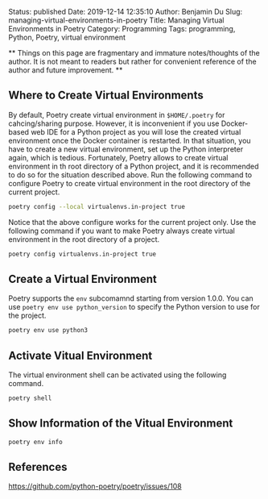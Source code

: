 Status: published
Date: 2019-12-14 12:35:10
Author: Benjamin Du
Slug: managing-virtual-environments-in-poetry
Title: Managing Virtual Environments in Poetry
Category: Programming
Tags: programming, Python, Poetry, virtual environment

**
Things on this page are fragmentary and immature notes/thoughts of the author.
It is not meant to readers but rather for convenient reference of the author and future improvement.
**


## Where to Create Virtual Environments

By default,
Poetry create virtual environment in `$HOME/.poetry` for cahcing/sharing purpose.
However,
it is inconvenient if you use Docker-based web IDE for a Python project 
as you will lose the created virtual environment once the Docker container is restarted.
In that situation, 
you have to create a new virtual environment, 
set up the Python interpreter again,
which is tedious.
Fortunately, 
Poetry allows to create virtual environment in th root directory of a Python project,
and it is recommended to do so for the situation described above.
Run the following command to configure Poetry to create virtual environment in the root directory of the current project.
```bash
poetry config --local virtualenvs.in-project true
```
Notice that the above configure works for the current project only.
Use the following command
if you want to make Poetry always create virtual environment in the root directory of a project.
```bash
poetry config virtualenvs.in-project true
```


## Create a Virtual Environment

Poetry supports the `env` subcomamnd starting from version 1.0.0.
You can use `poetry env use python_version` to specify the Python version to use for the project.
```Bash
poetry env use python3
```

## Activate Vitual Environment

The virtual environment shell can be activated using the following command.
```bash
poetry shell
```

## Show Information of the Vitual Environment
```bash
poetry env info
```

## References

https://github.com/python-poetry/poetry/issues/108